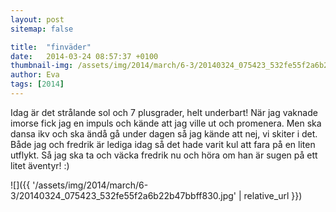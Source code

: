 ```yaml
---
layout: post
sitemap: false

title:  "finväder"
date:   2014-03-24 08:57:37 +0100
thumbnail-img: /assets/img/2014/march/6-3/20140324_075423_532fe55f2a6b22b47bbff830.jpg
author: Eva
tags: [2014]
---
```


Idag är det strålande sol och 7 plusgrader,  helt underbart! När jag vaknade imorse fick jag en impuls och kände att jag ville ut och promenera. Men ska dansa ikv och ska ändå gå under dagen så jag kände att nej, vi skiter i det. Både jag och fredrik är lediga idag så det hade varit kul att fara på en liten utflykt. Så jag ska ta och väcka fredrik nu och höra om han är sugen på ett litet äventyr! :)

![]({{ '/assets/img/2014/march/6-3/20140324_075423_532fe55f2a6b22b47bbff830.jpg'  | relative_url }})

